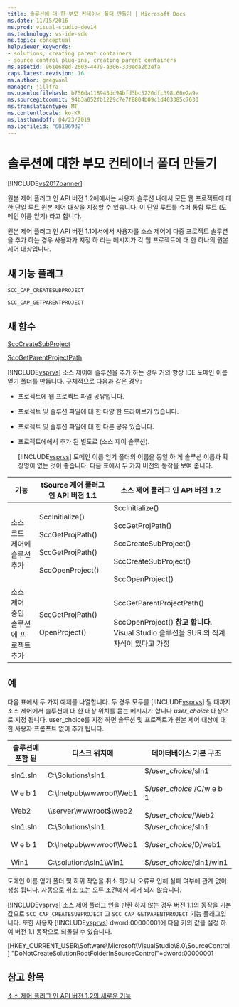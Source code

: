 ```yaml
---
title: 솔루션에 대 한 부모 컨테이너 폴더 만들기 | Microsoft Docs
ms.date: 11/15/2016
ms.prod: visual-studio-dev14
ms.technology: vs-ide-sdk
ms.topic: conceptual
helpviewer_keywords:
- solutions, creating parent containers
- source control plug-ins, creating parent containers
ms.assetid: 961e68ed-2603-4479-a306-330eda2b2efa
caps.latest.revision: 16
ms.author: gregvanl
manager: jillfra
ms.openlocfilehash: b756da118943dd94bfd3bc5220dfc398c60e2a9e
ms.sourcegitcommit: 94b3a052fb1229c7e7f8804b09c1d403385c7630
ms.translationtype: MT
ms.contentlocale: ko-KR
ms.lasthandoff: 04/23/2019
ms.locfileid: "68196932"
---
```

# <a name="creating-parent-container-folders-for-solutions"></a>솔루션에 대한 부모 컨테이너 폴더 만들기
[!INCLUDE[vs2017banner](../../includes/vs2017banner.md)]

원본 제어 플러그 인 API 버전 1.2에에서는 사용자 솔루션 내에서 모든 웹 프로젝트에 대 한 단일 루트 원본 제어 대상을 지정할 수 있습니다. 이 단일 루트를 슈퍼 통합 루트 (도메인 이름 얻기) 라고 합니다.  
  
 원본 제어 플러그 인 API 버전 1.1에서에서 사용자를 소스 제어에 다중 프로젝트 솔루션을 추가 하는 경우 사용자가 지정 하 라는 메시지가 각 웹 프로젝트에 대 한 하나의 원본 제어 대상입니다.  
  
## <a name="new-capability-flags"></a>새 기능 플래그  
 `SCC_CAP_CREATESUBPROJECT`  
  
 `SCC_CAP_GETPARENTPROJECT`  
  
## <a name="new-functions"></a>새 함수  
 [SccCreateSubProject](../../extensibility/scccreatesubproject-function.md)  
  
 [SccGetParentProjectPath](../../extensibility/sccgetparentprojectpath-function.md)  
  
 [!INCLUDE[vsprvs](../../includes/vsprvs-md.md)] 소스 제어에 솔루션을 추가 하는 경우 거의 항상 IDE 도메인 이름 얻기 폴더를 만듭니다. 구체적으로 다음과 같은 경우:  
  
- 프로젝트에 웹 프로젝트 파일 공유입니다.  
  
- 프로젝트 및 솔루션 파일에 대 한 다양 한 드라이브가 있습니다.  
  
- 프로젝트 및 솔루션 파일에 대 한 다른 공유 있습니다.  
  
- 프로젝트에에서 추가 된 별도로 (소스 제어 솔루션).  
  
  [!INCLUDE[vsprvs](../../includes/vsprvs-md.md)] 도메인 이름 얻기 폴더의 이름을 동일 하 게 솔루션 이름과 확장명이 없는 것이 좋습니다. 다음 표에서 두 가지 버전의 동작을 보여 줍니다.  
  
|기능|tSource 제어 플러그 인 API 버전 1.1|소스 제어 플러그 인 API 버전 1.2|  
|-------------|----------------------------------------------|---------------------------------------------|  
|소스 코드 제어에 솔루션 추가|SccInitialize()<br /><br /> SccGetProjPath()<br /><br /> SccGetProjPath()<br /><br /> SccOpenProject()|SccInitialize()<br /><br /> SccGetProjPath()<br /><br /> SccCreateSubProject()<br /><br /> SccCreateSubProject()<br /><br /> SccOpenProject()|  
|소스 제어 중인 솔루션에 프로젝트 추가|SccGetProjPath()<br /><br /> OpenProject()|SccGetParentProjectPath()<br /><br /> SccOpenProject() **참고 합니다.**  Visual Studio 솔루션을 SUR.의 직계 자식이 있다고 가정|  
  
## <a name="examples"></a>예  
 다음 표에서 두 가지 예제를 나열합니다. 두 경우 모두를 [!INCLUDE[vsprvs](../../includes/vsprvs-md.md)] 될 때까지 소스 제어에서 솔루션에 대 한 대상 위치를 묻는 메시지가 합니다 *user_choice* 대상으로 지정 됩니다. user_choice를 지정 하면 솔루션 및 프로젝트가 원본 제어 대상에 대 한 사용자 프롬프트 없이 추가 됩니다.  
  
|솔루션에 포함 된|디스크 위치에|데이터베이스 기본 구조|  
|-----------------------|-----------------------|--------------------------------|  
|sln1.sln<br /><br /> W e b 1<br /><br /> Web2|C:\Solutions\sln1<br /><br /> C:\Inetpub\wwwroot\Web1<br /><br /> \\\server\wwwroot$\web2|$/*user_choice*/sln1<br /><br /> $/*user_choice*  /C/w e b 1<br /><br /> $/*user_choice*/Web2|  
|sln1.sln<br /><br /> W e b 1<br /><br /> Win1|C:\Solutions\sln1<br /><br /> D:\Inetpub\wwwroot\Web1<br /><br /> C:\solutions\sln1\Win1|$/*user_choice*/sln1<br /><br /> $/*user_choice*/D/web1<br /><br /> $/*user_choice*/sln1/win1|  
  
 도메인 이름 얻기 폴더 및 하위 작업을 취소 하거나 오류로 인해 실패 여부에 관계 없이 생성 됩니다. 자동으로 취소 또는 오류 조건에서 제거 되지 않습니다.  
  
 [!INCLUDE[vsprvs](../../includes/vsprvs-md.md)] 소스 제어 플러그 인을 반환 하지 않는 경우 버전 1.1의 동작을 기본값으로 `SCC_CAP_CREATESUBPROJECT` 고 `SCC_CAP_GETPARENTPROJECT` 기능 플래그입니다. 또한 사용자 [!INCLUDE[vsprvs](../../includes/vsprvs-md.md)] dword:00000001에 다음 키의 값을 설정 하 여 버전 1.1 동작으로 되돌릴 수 있습니다.  
  
 [HKEY_CURRENT_USER\Software\Microsoft\VisualStudio\8.0\SourceControl] "DoNotCreateSolutionRootFolderInSourceControl"=dword:00000001  
  
## <a name="see-also"></a>참고 항목  
 [소스 제어 플러그 인 API 버전 1.2의 새로운 기능](../../extensibility/internals/what-s-new-in-the-source-control-plug-in-api-version-1-2.md)
